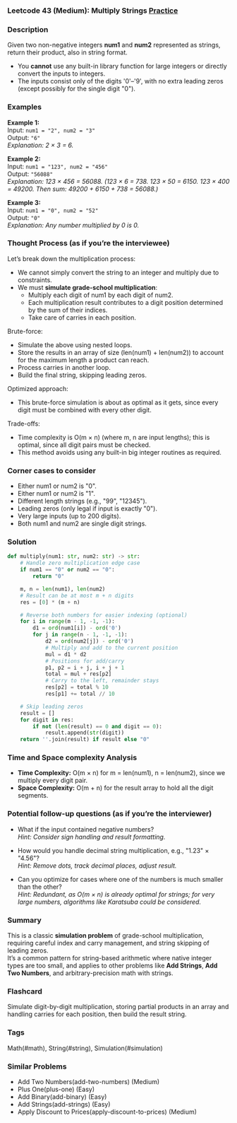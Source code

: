 ### Leetcode 43 (Medium): Multiply Strings [Practice](https://leetcode.com/problems/multiply-strings)

### Description  
Given two non-negative integers **num1** and **num2** represented as strings, return their product, also in string format.  
- You **cannot** use any built-in library function for large integers or directly convert the inputs to integers.
- The inputs consist only of the digits '0'–'9', with no extra leading zeros (except possibly for the single digit "0").

### Examples  

**Example 1:**  
Input: `num1 = "2", num2 = "3"`  
Output: `"6"`  
*Explanation: 2 × 3 = 6.*

**Example 2:**  
Input: `num1 = "123", num2 = "456"`  
Output: `"56088"`  
*Explanation: 123 × 456 = 56088. (123 × 6 = 738. 123 × 50 = 6150. 123 × 400 = 49200. Then sum: 49200 + 6150 + 738 = 56088.)*

**Example 3:**  
Input: `num1 = "0", num2 = "52"`  
Output: `"0"`  
*Explanation: Any number multiplied by 0 is 0.*

### Thought Process (as if you’re the interviewee)  

Let’s break down the multiplication process:

- We cannot simply convert the string to an integer and multiply due to constraints.
- We must **simulate grade-school multiplication**:  
   - Multiply each digit of num1 by each digit of num2.
   - Each multiplication result contributes to a digit position determined by the sum of their indices.
   - Take care of carries in each position.

Brute-force:  
- Simulate the above using nested loops.
- Store the results in an array of size (len(num1) + len(num2)) to account for the maximum length a product can reach.
- Process carries in another loop.
- Build the final string, skipping leading zeros.

Optimized approach:  
- This brute-force simulation is about as optimal as it gets, since every digit must be combined with every other digit.

Trade-offs:  
- Time complexity is O(m × n) (where m, n are input lengths); this is optimal, since all digit pairs must be checked.
- This method avoids using any built-in big integer routines as required.

### Corner cases to consider  
- Either num1 or num2 is "0".
- Either num1 or num2 is "1".
- Different length strings (e.g., "99", "12345").
- Leading zeros (only legal if input is exactly "0").
- Very large inputs (up to 200 digits).
- Both num1 and num2 are single digit strings.

### Solution

```python
def multiply(num1: str, num2: str) -> str:
    # Handle zero multiplication edge case
    if num1 == "0" or num2 == "0":
        return "0"

    m, n = len(num1), len(num2)
    # Result can be at most m + n digits
    res = [0] * (m + n)

    # Reverse both numbers for easier indexing (optional)
    for i in range(m - 1, -1, -1):
        d1 = ord(num1[i]) - ord('0')
        for j in range(n - 1, -1, -1):
            d2 = ord(num2[j]) - ord('0')
            # Multiply and add to the current position
            mul = d1 * d2
            # Positions for add/carry
            p1, p2 = i + j, i + j + 1
            total = mul + res[p2]
            # Carry to the left, remainder stays
            res[p2] = total % 10
            res[p1] += total // 10

    # Skip leading zeros
    result = []
    for digit in res:
        if not (len(result) == 0 and digit == 0):
            result.append(str(digit))
    return ''.join(result) if result else "0"
```

### Time and Space complexity Analysis  

- **Time Complexity:** O(m × n) for m = len(num1), n = len(num2), since we multiply every digit pair.
- **Space Complexity:** O(m + n) for the result array to hold all the digit segments.

### Potential follow-up questions (as if you’re the interviewer)  

- What if the input contained negative numbers?  
  *Hint: Consider sign handling and result formatting.*

- How would you handle decimal string multiplication, e.g., "1.23" × "4.56"?  
  *Hint: Remove dots, track decimal places, adjust result.*

- Can you optimize for cases where one of the numbers is much smaller than the other?  
  *Hint: Redundant, as O(m × n) is already optimal for strings; for very large numbers, algorithms like Karatsuba could be considered.*

### Summary
This is a classic **simulation problem** of grade-school multiplication, requiring careful index and carry management, and string skipping of leading zeros.  
It’s a common pattern for string-based arithmetic where native integer types are too small, and applies to other problems like **Add Strings**, **Add Two Numbers**, and arbitrary-precision math with strings.


### Flashcard
Simulate digit-by-digit multiplication, storing partial products in an array and handling carries for each position, then build the result string.

### Tags
Math(#math), String(#string), Simulation(#simulation)

### Similar Problems
- Add Two Numbers(add-two-numbers) (Medium)
- Plus One(plus-one) (Easy)
- Add Binary(add-binary) (Easy)
- Add Strings(add-strings) (Easy)
- Apply Discount to Prices(apply-discount-to-prices) (Medium)